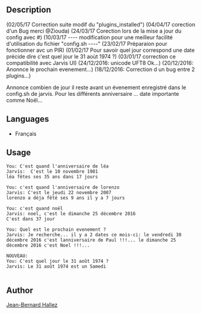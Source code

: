 <!---
IMPORTANT
=========
This README.md is displayed in the WebStore as well as within Jarvis app
Please do not change the structure of this file
Fill-in Description, Usage & Author sections
Make sure to rename the [en] folder into the language code your plugin is written in (ex: fr, es, de, it...)
For multi-language plugin:
- clone the language directory and translate commands/functions.sh
- optionally write the Description / Usage sections in several languages
-->
## Description
(02/05/17 Correction suite modif du "plugins_installed")
(04/04/17 corection d'un Bug merci @Ziouda)
(24/03/17 Corection lors de la mise a jour du config avec #)
(10/03/17 ---- modification pour une meilleur facilité d'utilisation du fichier "config.sh ----"
(23/02/17 Préparaion pour fonctionner avc un PIR)
(01/02/17 Pour savoir quel jour correspond une date précide dire c'est quel jour le 31 aoùt 1974 ?)
(03/01/17 correction ce compatibilité avec Jarvis UI)
(24/12/2016: unicode UFT8 Ok...)
(20/12/2016: Anonnce le prochain evenement...)
(18/12/2016: Correction d un bug entre 2 plugins...)

Annonce combien de jour il reste avant un évenement enregistré dans le config.sh de jarvis.
Pour les différents anniversaire ... date importante comme Noël...

## Languages

* Français

## Usage
```
You: C'est quand l'anniversaire de léa
Jarvis:  C'est le 10 novembre 1981
léa fêtes ses 35 ans dans 17 jours

You: c'est quand l'anniversaire de lorenzo
Jarvis: C'est le jeudi 22 novembre 2007
lorenzo a déja fêté ses 9 ans il y a 7 jours

You: c'est quand noël
Jarvis: noel, c'est le dimanche 25 décembre 2016
C'est dans 37 jour

You: Quel est le prochain evenement ?
Jarvis: Je recherche... il y a 2 dates ce mois-ci: le vendredi 30 décembre 2016 c'est lanniversaire de Paul !!!... le dimanche 25 décembre 2016 c'est Noel !!!...

NOUVEAU: 
You: C'est quel jour le 31 août 1974 ?
Jarvis: Le 31 août 1974 est un Samedi


```
## Author
[Jean-Bernard Hallez](https://github.com/Jean-Bernard-Hallez/jarvis-cestquand)
